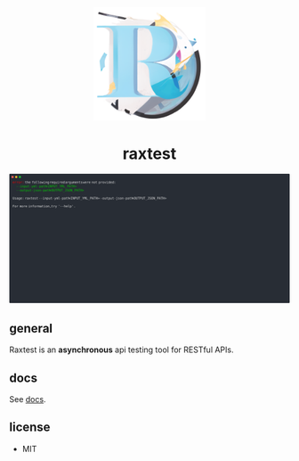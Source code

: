 <p align="center">
  <img src="RAX_logo.png" alt="logo" width="200"/>
  <h1 align="center">raxtest</h1>
</p>

![image](raxtest.output.svg)

## general

Raxtest is an **asynchronous** api testing tool for RESTful APIs.

## docs

See [docs](https://calloc134.github.io/raxtest/).

## license 
  - MIT
